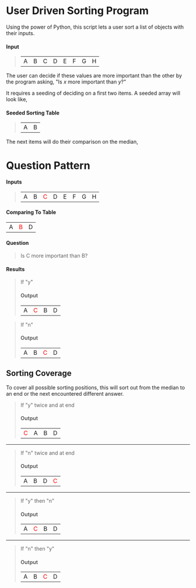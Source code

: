 # User Driven Sorting Program
Using the power of Python, this script lets a user sort a list of objects with their inputs.

#### Input
> <table>
>     <tr>
>         <td>A</td>
>         <td>B</td>
>         <td>C</td>
>         <td>D</td>
>         <td>E</td>
>         <td>F</td>
>         <td>G</td>
>         <td>H</td>
>     </tr>
> </table>

The user can decide if these values are more important than the other by the program asking, "Is *x* more important than *y*?"

It requires a seeding of deciding on a first two items. A seeded array will look like,

#### Seeded Sorting Table
> <table>
>     <tr>
>         <td>A</td>
>         <td>B</td>
>     </tr>
> </table>

The next items will do their comparison on the median,

# Question Pattern
#### Inputs
> <table>
>     <tr>
>         <td>A</td>
>         <td>B</td>
>         <td><span style="color: red">C</span></td>
>         <td>D</td>
>         <td>E</td>
>         <td>F</td>
>         <td>G</td>
>         <td>H</td>
>     </tr>
> </table>

#### Comparing To Table
<table>
    <tr>
        <td>A</td>
        <td><span style="color: red">B</span></td>
        <td>D</td>
    </tr>
</table>

#### Question
> Is C more important than B?

#### Results
> If "y"
> #### Output
> <table>
>     <tr>
>         <td>A</td>
>         <td><span style="color: red">C</span></td>
>         <td>B</td>
>         <td>D</td>
>     </tr>
> </table>

> If "n"
> #### Output
> <table>
>     <tr>
>         <td>A</td>
>         <td>B</td>
>         <td><span style="color: red">C</span></td>
>         <td>D</td>
>     </tr>
> </table>

## Sorting Coverage
To cover all possible sorting positions, this will sort out from the median to an end or the next encountered different answer.

> If "y" twice and at end
> #### Output
> <table>
>     <tr>
>         <td><span style="color: red">C</span></td>
>         <td>A</td>
>         <td>B</td>
>         <td>D</td>
>     </tr>
> </table>

---
> If "n" twice and at end
> #### Output
> <table>
>     <tr>
>         <td>A</td>
>         <td>B</td>
>         <td>D</td>
>         <td><span style="color: red">C</span></td>
>     </tr>
> </table>

---
> If "y" then "n"
> #### Output
> <table>
>     <tr>
>         <td>A</td>
>         <td><span style="color: red">C</span></td>
>         <td>B</td>
>         <td>D</td>
>     </tr>
> </table>

---
> If "n" then "y"
> #### Output
> <table>
>     <tr>
>         <td>A</td>
>         <td>B</td>
>         <td><span style="color: red">C</span></td>
>         <td>D</td>
>     </tr>
> </table>